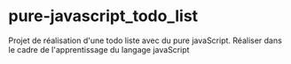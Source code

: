 # pure-javascript_todo_list
Projet de réalisation d'une todo liste avec du pure javaScript. Réaliser dans le cadre de l'apprentissage du langage javaScript